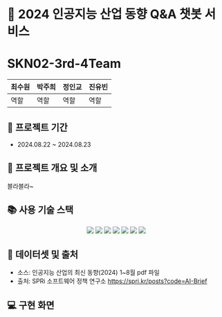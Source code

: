 # :pushpin: 2024 인공지능 산업 동향 Q&A 챗봇 서비스
# SKN02-3rd-4Team
|최수원|박주희|정인교|진유빈|
|------|---|---|---|
|역할 |역할|역할|역할|


## :pushpin: 프로젝트 기간
* 2024.08.22 ~ 2024.08.23

  
## :pushpin: 프로젝트 개요 및 소개
블라블라~


## :books: 사용 기술 스택
<div align=center> 
  <img src="https://img.shields.io/badge/Visual Studio Code-007ACC?style=flat-square&logo=Visual Studio Code&logoColor=white"/>
  <img src="https://img.shields.io/badge/python-3776AB?style=for-the-badge&logo=python&logoColor=white">
  <img src="https://img.shields.io/badge/streamlit-FF4B4B?style=for-the-badge&logo=python&logoColor=white">
  <img src="https://img.shields.io/badge/github-181717?style=for-the-badge&logo=github&logoColor=white">
  <img src="https://img.shields.io/badge/discode-5865F2?style=for-the-badge&logo=github&logoColor=white">
  <img src="https://img.shields.io/badge/openai-412991?style=for-the-badge&logo=github&logoColor=white">
  <img src="https://img.shields.io/badge/langchain-1C3C3C?style=for-the-badge&logo=github&logoColor=white">
  <br>
</div>

## :bookmark_tabs: 데이터셋 및 출처
* 소스: 인공지능 산업의 최신 동향(2024) 1~8월 pdf 파일
* 출처: SPRi 소프트웨어 정책 연구소 https://spri.kr/posts?code=AI-Brief

## 💻 구현 화면
